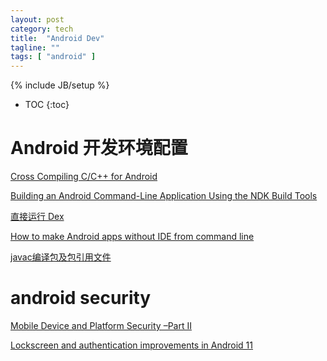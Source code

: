 ```yaml
---
layout: post
category: tech
title:  "Android Dev"
tagline: ""
tags: [ "android" ] 
---
```

{% include JB/setup %}

* TOC
{:toc}

# Android 开发环境配置

[Cross Compiling C/C++ for Android](https://nickdesaulniers.github.io/blog/2016/07/01/android-cli/)

[Building an Android Command-Line Application Using the NDK Build Tools](https://software.intel.com/en-us/articles/building-an-android-command-line-application-using-the-ndk-build-tools)

[直接运行 Dex](https://zhuanlan.zhihu.com/p/75710730)

[How to make Android apps without IDE from command line](https://medium.com/@authmane512/how-to-build-an-apk-from-command-line-without-ide-7260e1e22676)

[javac编译包及包引用文件](https://blog.csdn.net/hong201/article/details/3954603?utm_source=blogxgwz8)

# android security

[Mobile Device and Platform Security –Part II](https://cs155.stanford.edu/lectures/18-android-secure-app-dev.pdf)

[Lockscreen and authentication improvements in Android 11](https://android-developers.googleblog.com/2020/09/lockscreen-and-authentication.html)
